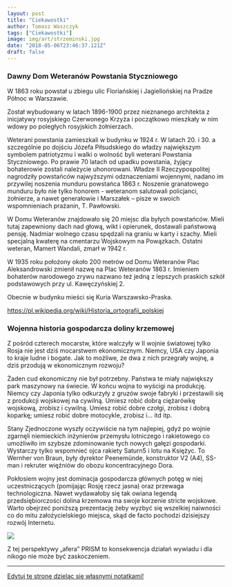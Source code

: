 ```yaml
---
layout: post
title: "Ciekawostki"
author: Tomasz Waszczyk
tags: ["Ciekawostki"]
image: img/art/strzeminski.jpg
date: "2018-05-06T23:46:37.121Z"
draft: false
---
```


### Dawny Dom Weteranów Powstania Styczniowego

W 1863 roku powstał u zbiegu ulic Floriańskiej i Jagiellońskiej na Pradze Północ w Warszawie.

Został wybudowany w latach 1896-1900 przez nieznanego architekta z inicjatywy rosyjskiego Czerwonego Krzyża i początkowo mieszkały w nim wdowy po poległych rosyjskich żołnierzach.

Weterani powstania zamieszkali w budynku w 1924 r. W latach 20. i 30. a szczególnie po dojściu Józefa Piłsudskiego do władzy największym symbolem patriotyzmu i walki o wolność byli weterani Powstania Styczniowego. Po prawie 70 latach od upadku powstania, żyjący bohaterowie zostali należycie uhonorowani. Władze II Rzeczypospolitej nagrodziły powstańców najwyższymi odznaczeniami wojennymi, nadano im przywilej noszenia munduru powstańca 1863 r. Noszenie granatowego munduru było nie tylko honorem - weteranom salutowali policjanci, żołnierze, a nawet generałowie i Marszałek – pisze w swoich wspomnieniach prażanin, T. Pawłowski.

W Domu Weteranów znajdowało się 20 miejsc dla byłych powstańców. Mieli tutaj zapewniony dach nad głową, wikt i opierunek, dostawali państwową pensję. Nadmiar wolnego czasu spędzali na graniu w karty i szachy. Mieli specjalną kwaterę na cmentarzu Wojskowym na Powązkach. Ostatni weteran, Mamert Wandali, zmarł w 1942 r.

W 1935 roku położony około 200 metrów od Domu Weteranów Plac Aleksandrowski zmienił nazwę na Plac Weteranów 1863 r. Imieniem bohaterów narodowego zrywu nazwano też jedną z lepszych praskich szkół podstawowych przy ul. Kawęczyńskiej 2.

Obecnie w budynku mieści się Kuria Warszawsko-Praska.

https://pl.wikipedia.org/wiki/Historia_ortografii_polskiej

### Wojenna historia gospodarcza doliny krzemowej

Z pośród czterech mocarstw, które walczyły w II wojnie światowej tylko Rosja nie jest dziś mocarstwem ekonomicznym. Niemcy, USA czy Japonia to kraje ludne i bogate. Jak to możliwe, że dwa z nich przegrały wojnę, a dziś przodują w ekonomicznym rozwoju?

Żaden cud ekonomiczny nie był potrzebny. Państwa te miały największy park maszynowy na świecie. W końcu wojna to wyścigi na produkcję. Niemcy czy Japonia tylko odkurzyły z gruzów swoje fabryki i przestawili się z produkcji wojskowej na cywilną. Umiesz robić dobrą ciężarówkę wojskową, zrobisz i cywilną. Umiesz robić dobre czołgi, zrobisz i dobrą koparkę; umiesz robić dobre motocykle, zrobisz i… itd itp.


Stany Zjednoczone wyszły oczywiście na tym najlepiej, gdyż po wojnie zgarnęli niemieckich inżynierów przemysłu lotniczego i rakietowego co umożliwiło im szybsze zdominowanie tych nowych gałęzi gospodarki. Wystarczy tylko wspomnieć ojca rakiety Saturn5 i lotu na Księżyc. To Wernher von Braun, były dyrektor Peenemünde, konstruktor V2 (A4), SS-man i rekruter więźniów do obozu koncentracyjnego Dora.

Pokłosiem wojny jest dominacja gospodarcza głównych potęg w niej uczestniczących (pomijając Rosję rzecz jasna) oraz przewaga technologiczna.  Nawet wydawałoby się tak owiana legendą przedsiębiorczości dolina krzemowa ma swoje korzenie stricte wojskowe. Warto obejrzeć poniższą prezentację żeby wyzbyć się wszelkiej naiwności co do mitu założycielskiego miejsca, skąd de facto pochodzi dzisiejszy rozwój Internetu.

<img src="./img/others/ciekawostki/fabryki.gif"/><br>

Z tej perspektywy „afera” PRISM to konsekwencja działań wywiadu i dla nikogo nie może być zaskoczeniem.

---

<a href="https://github.com/TomaszWaszczyk/historia.waszczyk.com/edit/master/src/content/ciekawostki.md" target="_blank">Edytuj tę stronę dzieląc się własnymi notatkami!</a>
